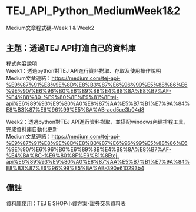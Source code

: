 # TEJ_API_Python_MediumWeek1&2
Medium文章程式碼-Week 1 & Week2

## 主題：透過TEJ API打造自己的資料庫
程式內容說明<br>
Week1：透過python對TEJ API進行資料撈取、存取及使用操作說明<br>
Medium文章連結：https://medium.com/tej-api-%E9%87%91%E8%9E%8D%E8%B3%87%E6%96%99%E5%88%86%E6%9E%90/%E6%96%B0%E6%89%8B%E4%B8%8A%E8%B7%AF-%E4%B8%80-%E9%80%8F%E9%81%8Etej-api%E6%89%93%E9%80%A0%E8%87%AA%E5%B7%B1%E7%9A%84%E8%B3%87%E6%96%99%E5%BA%AB-acd5ce3b04d8 <br>

Week2：透過python對TEJ API進行資料撈取，並搭配windows內建排程工具，完成資料庫自動化更新<br>
Medium文章連結：https://medium.com/tej-api-%E9%87%91%E8%9E%8D%E8%B3%87%E6%96%99%E5%88%86%E6%9E%90/%E6%96%B0%E6%89%8B%E4%B8%8A%E8%B7%AF-%E4%BA%8C-%E9%80%8F%E9%81%8Etej-api%E6%89%93%E9%80%A0%E8%87%AA%E5%B7%B1%E7%9A%84%E8%B3%87%E6%96%99%E5%BA%AB-390e610293b4 <br>

## 備註
資料庫使用：TEJ E SHOP小資方案-證券交易資料表
